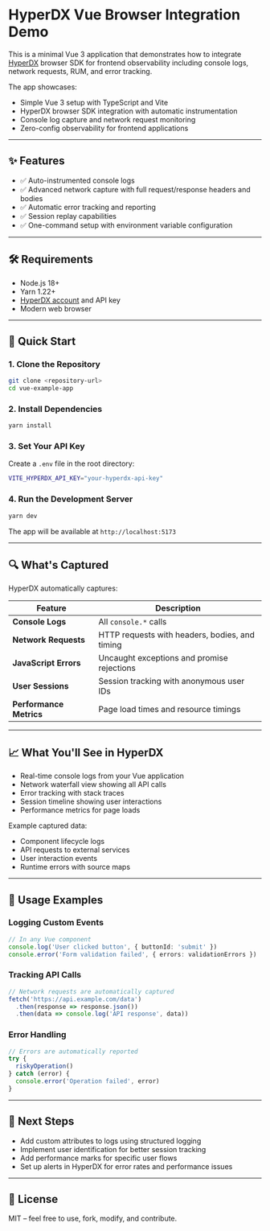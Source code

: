 # HyperDX Vue Browser Integration Demo

This is a minimal Vue 3 application that demonstrates how to integrate [HyperDX](https://www.hyperdx.io) browser SDK for frontend observability including console logs, network requests, RUM, and error tracking.

The app showcases:
- Simple Vue 3 setup with TypeScript and Vite
- HyperDX browser SDK integration with automatic instrumentation
- Console log capture and network request monitoring
- Zero-config observability for frontend applications

---

## ✨ Features

- ✅ Auto-instrumented console logs
- ✅ Advanced network capture with full request/response headers and bodies
- ✅ Automatic error tracking and reporting
- ✅ Session replay capabilities
- ✅ One-command setup with environment variable configuration

---

## 🛠 Requirements

- Node.js 18+
- Yarn 1.22+
- [HyperDX account](https://www.hyperdx.io) and API key
- Modern web browser

---

## 🚀 Quick Start

### 1. Clone the Repository

```bash
git clone <repository-url>
cd vue-example-app
```

### 2. Install Dependencies

```bash
yarn install
```

### 3. Set Your API Key

Create a `.env` file in the root directory:

```bash
VITE_HYPERDX_API_KEY="your-hyperdx-api-key"
```

### 4. Run the Development Server

```bash
yarn dev
```

The app will be available at `http://localhost:5173`

---

## 🔍 What's Captured

HyperDX automatically captures:

| Feature | Description |
|---------|-------------|
| **Console Logs** | All `console.*` calls |
| **Network Requests** | HTTP requests with headers, bodies, and timing |
| **JavaScript Errors** | Uncaught exceptions and promise rejections |
| **User Sessions** | Session tracking with anonymous user IDs |
| **Performance Metrics** | Page load times and resource timings |

---

## 📈 What You'll See in HyperDX

- Real-time console logs from your Vue application
- Network waterfall view showing all API calls
- Error tracking with stack traces
- Session timeline showing user interactions
- Performance metrics for page loads

Example captured data:
- Component lifecycle logs
- API requests to external services
- User interaction events
- Runtime errors with source maps

---

## 🎯 Usage Examples

### Logging Custom Events

```typescript
// In any Vue component
console.log('User clicked button', { buttonId: 'submit' })
console.error('Form validation failed', { errors: validationErrors })
```

### Tracking API Calls

```typescript
// Network requests are automatically captured
fetch('https://api.example.com/data')
  .then(response => response.json())
  .then(data => console.log('API response', data))
```

### Error Handling

```typescript
// Errors are automatically reported
try {
  riskyOperation()
} catch (error) {
  console.error('Operation failed', error)
}
```

---

## 🚀 Next Steps

- Add custom attributes to logs using structured logging
- Implement user identification for better session tracking
- Add performance marks for specific user flows
- Set up alerts in HyperDX for error rates and performance issues

---

## 📄 License

MIT – feel free to use, fork, modify, and contribute.
